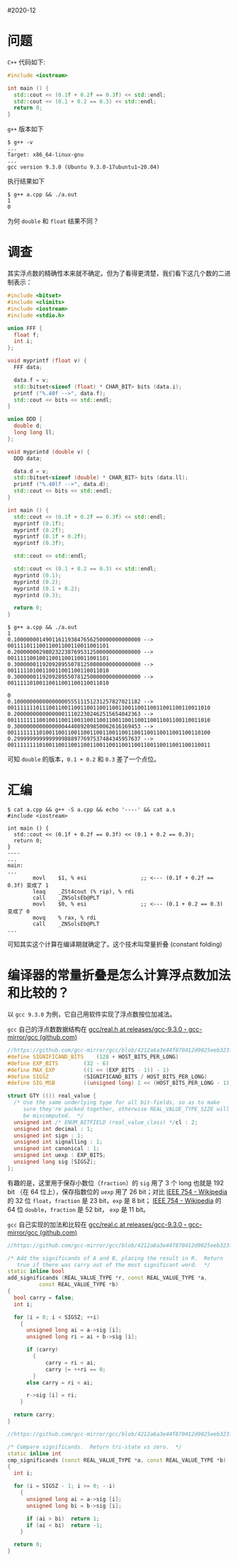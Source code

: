 #2020-12

# 问题

`C++` 代码如下:

``` C++
#include <iostream>

int main () {
  std::cout << (0.1f + 0.2f == 0.3f) << std::endl;
  std::cout << (0.1 + 0.2 == 0.3) << std::endl;
  return 0;
}
```

`g++` 版本如下

``` console
$ g++ -v
...
Target: x86_64-linux-gnu
...
gcc version 9.3.0 (Ubuntu 9.3.0-17ubuntu1~20.04)
```

执行结果如下

``` console
$ g++ a.cpp && ./a.out
1
0
```

为何 `double` 和 `float` 结果不同？

# 调查

其实浮点数的精确性本来就不确定。但为了看得更清楚，我们看下这几个数的二进制表示：

``` C++
#include <bitset>
#include <climits>
#include <iostream>
#include <stdio.h>

union FFF {
  float f;
  int i;
};

void myprintf (float v) {
  FFF data;

  data.f = v;
  std::bitset<sizeof (float) * CHAR_BIT> bits (data.i);
  printf ("%.40f -->", data.f);
  std::cout << bits << std::endl;
}

union DDD {
  double d;
  long long ll;
};

void myprintd (double v) {
  DDD data;

  data.d = v;
  std::bitset<sizeof (double) * CHAR_BIT> bits (data.ll);
  printf ("%.40lf -->", data.d);
  std::cout << bits << std::endl;
}

int main () {
  std::cout << (0.1f + 0.2f == 0.3f) << std::endl;
  myprintf (0.1f);
  myprintf (0.2f);
  myprintf (0.1f + 0.2f);
  myprintf (0.3f);

  std::cout << std::endl;

  std::cout << (0.1 + 0.2 == 0.3) << std::endl;
  myprintd (0.1);
  myprintd (0.2);
  myprintd (0.1 + 0.2);
  myprintd (0.3);

  return 0;
}
```

``` console
$ g++ a.cpp && ./a.out
1
0.1000000014901161193847656250000000000000 --> 00111101110011001100110011001101
0.2000000029802322387695312500000000000000 --> 00111110010011001100110011001101
0.3000000119209289550781250000000000000000 --> 00111110100110011001100110011010
0.3000000119209289550781250000000000000000 --> 00111110100110011001100110011010

0
0.1000000000000000055511151231257827021182 --> 0011111110111001100110011001100110011001100110011001100110011010
0.2000000000000000111022302462515654042363 --> 0011111111001001100110011001100110011001100110011001100110011010
0.3000000000000000444089209850062616169453 --> 0011111111010011001100110011001100110011001100110011001100110100
0.2999999999999999888977697537484345957637 --> 0011111111010011001100110011001100110011001100110011001100110011
```

可知 `double` 的版本，`0.1 + 0.2` 和 `0.3` 差了一个点位。

# 汇编

``` console
$ cat a.cpp && g++ -S a.cpp && echo '----' && cat a.s
#include <iostream>

int main () {
  std::cout << (0.1f + 0.2f == 0.3f) << (0.1 + 0.2 == 0.3);
  return 0;
}
----
...
main:
...
        movl    $1, % esi                 ;; <--- (0.1f + 0.2f == 0.3f) 变成了 1
        leaq    _ZSt4cout (% rip), % rdi
        call    _ZNSolsEb@PLT
        movl    $0, % esi                 ;; <--- (0.1 + 0.2 == 0.3) 变成了 0
        movq    % rax, % rdi
        call    _ZNSolsEb@PLT
...
```

可知其实这个计算在编译期就确定了。这个技术叫常量折叠 (constant folding)

# 编译器的常量折叠是怎么计算浮点数加法和比较的？

以 `gcc 9.3.0` 为例，它自己用软件实现了浮点数按位加减法。

`gcc` 自己的浮点数数据结构在 [gcc/real.h at releases/gcc-9.3.0・gcc-mirror/gcc (github.com)](https://github.com/gcc-mirror/gcc/blob/releases/gcc-9.3.0/gcc/real.h)

``` C++
//https://github.com/gcc-mirror/gcc/blob/4212a6a3e44f870412d9025eeb323fd4f50a61da/gcc/real.h#L33-L50
#define SIGNIFICAND_BITS	(128 + HOST_BITS_PER_LONG)
#define EXP_BITS		(32 - 6)
#define MAX_EXP			((1 << (EXP_BITS - 1)) - 1)
#define SIGSZ			(SIGNIFICAND_BITS / HOST_BITS_PER_LONG)
#define SIG_MSB			((unsigned long) 1 << (HOST_BITS_PER_LONG - 1))

struct GTY (()) real_value {
  /* Use the same underlying type for all bit-fields, so as to make
     sure they're packed together, otherwise REAL_VALUE_TYPE_SIZE will
     be miscomputed.  */
  unsigned int /* ENUM_BITFIELD (real_value_class) */cl : 2;
  unsigned int decimal : 1;
  unsigned int sign : 1;
  unsigned int signalling : 1;
  unsigned int canonical : 1;
  unsigned int uexp : EXP_BITS;
  unsigned long sig [SIGSZ];
};
```

有趣的是，这里用于保存小数位（`fraction`）的 `sig` 用了 3 个 long 也就是 192 bit （在 64 位上），保存指数位的 `uexp` 用了 26 bit；对比 [IEEE 754 - Wikipedia](https://en.wikipedia.org/wiki/IEEE_754) 的 32 位 `float`，`fraction` 是 23 bit，`exp` 是 8 bit； [IEEE 754 - Wikipedia](https://en.wikipedia.org/wiki/IEEE_754) 的 64 位 `double`，`fraction` 是 52 bit， `exp` 是 11 bit。

`gcc` 自己实现的加法和比较在  [gcc/real.c at releases/gcc-9.3.0・gcc-mirror/gcc (github.com)](https://github.com/gcc-mirror/gcc/blob/releases/gcc-9.3.0/gcc/real.c) 

``` C++
//https://github.com/gcc-mirror/gcc/blob/4212a6a3e44f870412d9025eeb323fd4f50a61da/gcc/real.c#L261-L288

/* Add the significands of A and B, placing the result in R.  Return
   true if there was carry out of the most significant word.  */
static inline bool
add_significands (REAL_VALUE_TYPE *r, const REAL_VALUE_TYPE *a,
		  const REAL_VALUE_TYPE *b)
{
  bool carry = false;
  int i;

  for (i = 0; i < SIGSZ; ++i)
    {
      unsigned long ai = a->sig [i];
      unsigned long ri = ai + b->sig [i];

      if (carry)
		{
	  		carry = ri < ai;
			carry |= ++ri == 0;
		}
      else carry = ri < ai;

      r->sig [i] = ri;
    }

  return carry;
}
```

``` C++
//https://github.com/gcc-mirror/gcc/blob/4212a6a3e44f870412d9025eeb323fd4f50a61da/gcc/real.c#L348-L367

/* Compare significands.  Return tri-state vs zero.  */
static inline int
cmp_significands (const REAL_VALUE_TYPE *a, const REAL_VALUE_TYPE *b)
{
  int i;

  for (i = SIGSZ - 1; i >= 0; --i)
    {
      unsigned long ai = a->sig [i];
      unsigned long bi = b->sig [i];

      if (ai > bi)	return 1;
      if (ai < bi)	return -1;
    }

  return 0;
}
```

